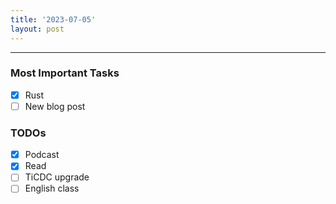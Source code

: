 ```yaml
---
title: '2023-07-05'
layout: post
---
```


---

### Most Important Tasks

- [x] Rust
- [ ] New blog post

### TODOs

- [x] Podcast
- [x] Read
- [ ] TiCDC upgrade
- [ ] English class
